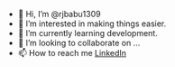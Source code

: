 - 👋 Hi, I’m @rjbabu1309
- 👀 I’m interested in making things easier.
- 🌱 I’m currently learning development.
- 💞️ I’m looking to collaborate on ...
- 📫 How to reach me <a href="https://www.linkedin.com/in/rjbabu1309/">LinkedIn

<!---
rjbabu1309/rjbabu1309 is a ✨ special ✨ repository because its `README.md` (this file) appears on your GitHub profile.
You can click the Preview link to take a look at your changes.
--->
